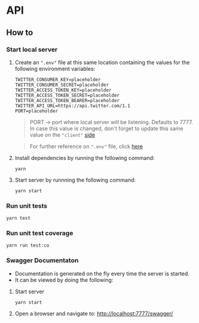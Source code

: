 # API

## How to

### Start local server

1. Create an `".env"` file at this same location containing the values for the following environment variables:

   ```
   TWITTER_CONSUMER_KEY=placeholder
   TWITTER_CONSUMER_SECRET=placeholder
   TWITTER_ACCESS_TOKEN_KEY=placeholder
   TWITTER_ACCESS_TOKEN_SECRET=placeholder
   TWITTER_ACCESS_TOKEN_BEARER=placeholder
   TWITTER_API_URL=https://api.twitter.com/1.1
   PORT=placeholder
   ```

   > PORT -> port where local server will be listening. Defaults to 7777. In case this value is changed, don't forget to update this same value on the `"client"` [side](../client/src/apiCall.js)

   > For further reference on `".env"` file, click [here](https://www.npmjs.com/package/dotenv)

2. Install dependencies by running the following command:

   ```
   yarn
   ```

3. Start server by runnning the following command:
   ```
   yarn start
   ```

### Run unit tests

```
yarn test
```

### Run unit test coverage

```
yarn run test:co
```

### Swagger Documentaton

- Documentation is generated on the fly every time the server is started.
- It can be viewed by doing the following:

1. Start server

   `yarn start`

2. Open a browser and navigate to: [http://localhost:7777/swagger/](http://localhost:7777/swagger/)
